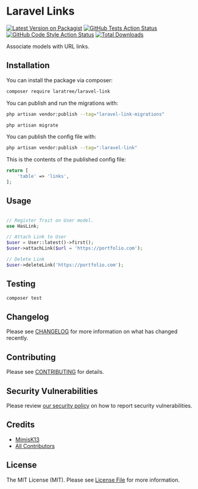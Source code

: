 # Laravel Links

[![Latest Version on Packagist](https://img.shields.io/packagist/v/laratree/laravel-link.svg?style=flat-square)](https://packagist.org/packages/laratree/laravel-link)
[![GitHub Tests Action Status](https://img.shields.io/github/actions/workflow/status/:vendor_slug/:package_slug/run-tests.yml?branch=main&label=tests&style=flat-square)](https://github.com/:vendor_slug/:package_slug/actions?query=workflow%3Arun-tests+branch%3Amain)
[![GitHub Code Style Action Status](https://img.shields.io/github/actions/workflow/status/:vendor_slug/:package_slug/fix-php-code-style-issues.yml?branch=main&label=code%20style&style=flat-square)](https://github.com/:vendor_slug/:package_slug/actions?query=workflow%3A"Fix+PHP+code+style+issues"+branch%3Amain)
[![Total Downloads](https://img.shields.io/packagist/dt/laratree/laravel-link.svg?style=flat-square)](https://packagist.org/packages/laratree/laravel-link)

Associate models with URL links.

## Installation

You can install the package via composer:

```bash
composer require laratree/laravel-link
```

You can publish and run the migrations with:

```bash
php artisan vendor:publish --tag="laravel-link-migrations"

php artisan migrate
```

You can publish the config file with:

```bash
php artisan vendor:publish --tag=":laravel-link"
```

This is the contents of the published config file:

```php
return [
    'table' => 'links',
];
```

## Usage

```php

// Register Trait on User model.
use HasLink;

// Attach Link to User
$user = User::latest()->first();
$user->attachLink($url = 'https://portfolio.com');

// Delete Link
$user->deleteLink('https://portfolio.com');
```

## Testing

```bash
composer test
```

## Changelog

Please see [CHANGELOG](CHANGELOG.md) for more information on what has changed recently.

## Contributing

Please see [CONTRIBUTING](CONTRIBUTING.md) for details.

## Security Vulnerabilities

Please review [our security policy](../../security/policy) on how to report security vulnerabilities.

## Credits

- [MimisK13](https://github.com/mimisk13)
- [All Contributors](../../contributors)

## License

The MIT License (MIT). Please see [License File](LICENSE.md) for more information.
